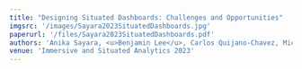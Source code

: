```yaml
---
title: "Designing Situated Dashboards: Challenges and Opportunities"
imgsrc: '/images/Sayara2023SituatedDashboards.jpg'
paperurl: '/files/Sayara2023SituatedDashboards.pdf'
authors: 'Anika Sayara, <u>Benjamin Lee</u>, Carlos Quijano-Chavez, Michael Sedlmair'
venue: 'Immersive and Situated Analytics 2023'
---
```


